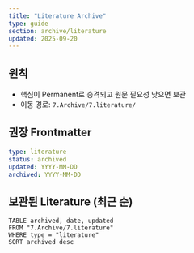 ```yaml
---
title: "Literature Archive"
type: guide
section: archive/literature
updated: 2025-09-20
---
```



## 원칙
- 핵심이 Permanent로 승격되고 원문 필요성 낮으면 보관
- 이동 경로: `7.Archive/7.literature/`

## 권장 Frontmatter
```yaml
type: literature
status: archived
updated: YYYY-MM-DD
archived: YYYY-MM-DD
```

## 보관된 Literature (최근 순)
```dataview
TABLE archived, date, updated
FROM "7.Archive/7.literature"
WHERE type = "literature"
SORT archived desc
```

